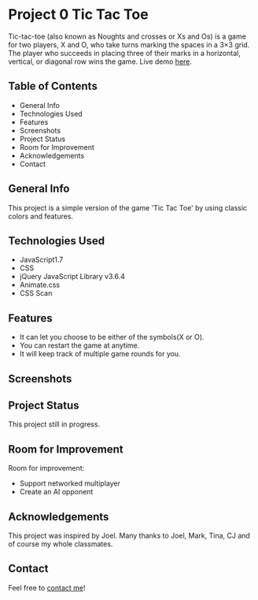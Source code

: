 # Project 0 Tic Tac Toe
Tic-tac-toe (also known as Noughts and crosses or Xs and Os) is a game for two players, X and O, who take turns marking the spaces in a 3×3 grid. The player who succeeds in placing three of their marks in a horizontal, vertical, or diagonal row wins the game. Live demo [here](https://rox-liu.github.io/Project0/).


## Table of Contents
* General Info
* Technologies Used
* Features
* Screenshots
* Project Status
* Room for Improvement
* Acknowledgements
* Contact

## General Info
This project is a simple version of the game 'Tic Tac Toe' by using classic colors and features. 

## Technologies Used
* JavaScript1.7
* CSS
* jQuery JavaScript Library v3.6.4
* Animate.css
* CSS Scan


## Features
* It can let you choose to be either of the symbols(X or O).
* You can restart the game at anytime.
* It will keep track of multiple game rounds for you.

## Screenshots



## Project Status
This project still in progress.

## Room for Improvement
Room for improvement:
* Support networked multiplayer
* Create an AI opponent

## Acknowledgements
This project was inspired by Joel.
Many thanks to Joel, Mark, Tina, CJ and of course my whole classmates.

## Contact
Feel free to [contact me](https://github.com/Rox-Liu)!

